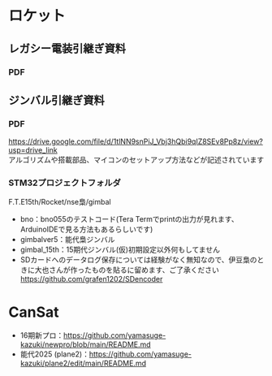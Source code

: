 # ロケット
## レガシー電装引継ぎ資料
### PDF

## ジンバル引継ぎ資料  
### PDF
https://drive.google.com/file/d/1tlNN9snPiJ_Vbj3hQbi9qIZ8SEv8Pp8z/view?usp=drive_link  
アルゴリズムや搭載部品、マイコンのセットアップ方法などが記述されています  
### STM32プロジェクトフォルダ
F.T.E15th/Rocket/nse梟/gimbal  
- bno：bno055のテストコード(Tera Termでprintの出力が見れます、ArduinoIDEで見る方法もあるらしいです)  
- gimbalver5：能代梟ジンバル  
- gimbal_15th：15期代ジンバル(仮)初期設定以外何もしてません  
- SDカードへのデータログ保存については経験がなく無知なので、伊豆梟のときに大也さんが作ったものを貼るに留めます、ご了承ください  
https://github.com/grafen1202/SDencoder
# CanSat
- 16期新プロ：https://github.com/yamasuge-kazuki/newpro/blob/main/README.md
- 能代2025 (plane2)：https://github.com/yamasuge-kazuki/plane2/edit/main/README.md
